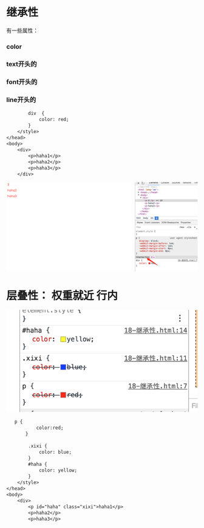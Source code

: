 # 继承性

有一些属性：

### color

### text开头的

### font开头的

### line开头的

```
        div  {
            color: red;
        }
    </style>
</head>
<body>
    <div>
        <p>haha1</p>
        <p>haha2</p>
        <p>haha3</p>
    </div>
```



![](/assets/jichengle.png)





# 层叠性： 权重就近 行内

![](/assets/cengdie.png)

```
   p {
           color:red;
       }
        
        .xixi {
            color: blue;
        }
        #haha {
            color: yellow;
        }
    </style>
</head>
<body>
    <div>
        <p id="haha" class="xixi">haha1</p>
        <p>haha2</p>
        <p>haha3</p>
```



